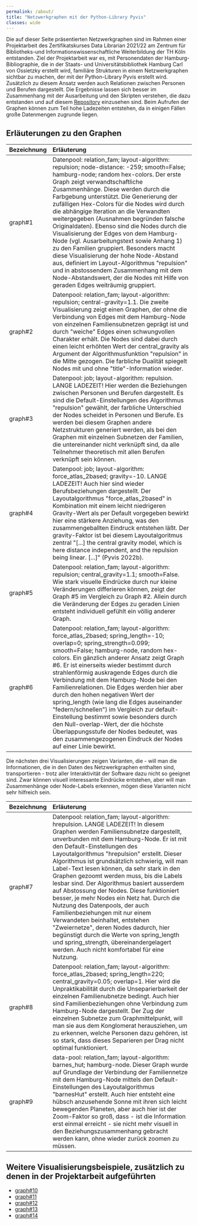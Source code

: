 ```yaml
---
permalink: /about/
title: "Netzwerkgraphen mit der Python-Library Pyvis"
classes: wide
---
```


Die auf dieser Seite präsentierten Netzwerkgraphen sind im Rahmen einer Projektarbeit des Zertifikatskurses Data Librarian 2021/22 am Zentrum für Bibliotheks-und Informationswissenschaftliche Weiterbildung der TH Köln entstanden. Ziel der Projektarbeit war es, mit Personendaten der Hamburg-Bibliographie, die in der Staats- und Universitätsbibliothek Hamburg Carl von Ossietzky erstellt wird, familiäre Strukturen in einem Netzwerkgraphen sichtbar zu machen, der mit der Python-Library Pyvis erstellt wird. Zusätzlich zu diesem Ansatz werden auch Relationen zwischen Personen und Berufen dargestellt. Die Ergebnisse lassen sich besser im Zusammenhang mit der Ausarbeitung und den Skripten verstehen, die dazu entstanden und auf diesem [Repository](https://github.com/schumahe/hhbib_networkGraph) einzusehen sind. Beim Aufrufen der Graphen können zum Teil hohe Ladezeiten entstehen, da in einigen Fällen große Datenmengen zugrunde liegen.

## Erläuterungen zu den Graphen

| Bezeichnung | Erläuterung |
| :------------------------------------------- | :----------------------------------------------------- |
| graph#1 | Datenpool: relation_fam; layout-algorithm: repulsion; node-distance: -259; smooth=False; hamburg-node; random hex-colors. Der erste Graph zeigt verwandtschaftliche Zusammenhänge. Diese werden durch die Farbgebung unterstützt. Die Generierung der zufälligen Hex-Colors für die Nodes wird durch die abhängige Iteration an die Verwandten weitergegeben (Ausnahmen begründen falsche Originaldaten). Ebenso sind die Nodes durch die Visualisierung der Edges von dem Hamburg-Node (vgl. Ausarbeitungstext sowie Anhang 1) zu den Familien gruppiert. Besonders macht diese Visualisierung der hohe Node-Abstand aus, definiert im Layout-Algorithmus "repulsion" und in abstossendem Zusammenhang mit dem Node-Abstandswert, der die Nodes mit Hilfe von geraden Edges weiträumig gruppiert. |
| graph#2 | Datenpool: relation_fam; layout-algorithm: repulsion; central-gravity=1.1. Die zweite Visualisierung zeigt einen Graphen, der ohne die Verbindung von Edges mit dem Hamburg-Node von einzelnen Familiensubnetzen geprägt ist und durch "weiche" Edges einen schwungvollen Charakter erhält. Die Nodes sind dabei durch einen leicht erhöhten Wert der central_gravity als Argument der Algorithmusfunktion "repulsion" in die Mitte gezogen. Die farbliche Dualität spiegelt Nodes mit und ohne "title"-Information wieder. |
| graph#3 | Datenpool: job; layout-algorithm: repulsion. LANGE LADEZEIT! Hier werden die Beziehungen zwischen Personen und Berufen dargestellt. Es sind die Default-Einstellungen des Algorithmus "repulsion" gewählt, der farbliche Unterschied der Nodes scheidet in Personen und Berufe. Es werden bei diesem Graphen andere Netzstrukturen generiert werden, als bei den Graphen mit einzelnen Subnetzen der Familien, die untereinander nicht verknüpft sind, da alle Teilnehmer theoretisch mit allen Berufen verknüpft sein können. |
| graph#4 | Datenpool: job; layout-algorithm: force_atlas_2based; gravity=-10. LANGE LADEZEIT! Auch hier sind wieder Berufsbeziehungen dargestellt. Der Layoutalgorithmus "force_atlas_2based" in Kombination mit einem leicht niedrigeren Gravity-Wert als per Default vorgegeben bewirkt hier eine stärkere Anziehung, was den zusammengeballten Eindruck entstehen läßt. Der gravity-Faktor ist bei diesem Layoutalgoritmus zentral "[...] the central gravity model, which is here distance independent, and the repulsion being linear. [...]" (Pyvis 2022b). |
| graph#5 | Datenpool: relation_fam; layout-algorithm: repulsion; central_gravity=1.1; smooth=False. Wie stark visuelle Eindrücke durch nur kleine Veränderungen differieren können, zeigt der Graph #5 im Vergleich zu Graph #2. Allein durch die Veränderung der Edges zu geraden Linien entsteht individuell gefühlt ein völlig anderer Graph. |
| graph#6 | Datenpool: relation_fam; layout-algorithm: force_atlas_2based; spring_length=-10; overlap=0; spring_strength=0.099; smooth=False; hamburg-node, random hex-colors. Ein gänzlich anderer Ansatz zeigt Graph #6. Er ist einerseits wieder bestimmt durch strahlenförmig auskragende Edges durch die Verbindung mit dem Hamburg-Node bei den Familienrelationen. Die Edges werden hier aber durch den hohen negativen Wert der spring_length (wie lang die Edges auseinander "federn/schnellen") im Vergleich zur default-Einstellung bestimmt sowie besonders durch den Null-overlap-Wert, der die höchste Überlappungsstufe der Nodes bedeutet, was den zusammengezogenen Eindruck der Nodes auf einer Linie bewirkt. |

Die nächsten drei Visualisierungen zeigen Varianten, die - will man die Informationen, die in den Daten des Netzwerkgraphen enthalten sind, transportieren - trotz aller Interaktivität der Software dazu nicht so geeignet sind. Zwar können visuell interessante Eindrücke entstehen, aber will man Zusammenhänge oder Node-Labels erkennen, mögen diese Varianten nicht sehr hilfreich sein.

| Bezeichnung | Erläuterung |
| :------------------------------------------- | :----------------------------------------------------- |
| graph#7 | Datenpool: relation_fam; layout-algorithm: hrepulsion. LANGE LADEZEIT! In diesem Graphen werden Familiensubnetze dargestellt, unverbunden mit dem Hamburg-Node. Er ist mit den Default-Einstellungen des Layoutalgorithmus "hrepulsion" erstellt. Dieser Algorithmus ist grundsätzlich schwierig, will man Label-Text lesen können, da sehr stark in den Graphen gezoomt werden muss, bis die Labels lesbar sind. Der Algorithmus basiert ausserdem auf Abstossung der Nodes. Diese funktioniert besser, je mehr Nodes ein Netz hat. Durch die Nutzung des Datenpools, der auch Familienbeziehungen mit nur einem Verwandeten beinhaltet, entstehen "Zweiernetze", deren Nodes dadurch, hier begünstigt durch die Werte von spring_length und spring_strength, übereinandergelagert werden. Auch nicht komfortabel für eine Nutzung. |
| graph#8 | Datenpool: relation_fam; layout-algorithm: force_atlas_2based; spring_length=220; central_gravity=0.05; overlap=1. Hier wird die Unpraktikabilität durch die Unseparierbarkeit der einzelnen Familienubnetze bedingt. Auch hier sind Familienbeziehungen ohne Verbindung zum Hamburg-Node dargestellt. Der Zug der einzelnen Subnetze zum Graphmittelpunkt, will man sie aus dem Konglomerat herausziehen, um zu erkennen, welche Personen dazu gehören, ist so stark, dass dieses Separieren per Drag nicht optimal funktioniert. |
| graph#9 | data-pool: relation_fam; layout-algorithm: barnes_hut; hamburg-node. Dieser Graph wurde auf Grundlage der Verbindung der Familiennetze mit dem Hamburg-Node mittels den Default-Einstellungen des Layoutalgorithmus "barnesHut" erstellt. Auch hier entsteht eine hübsch anzusehende Sonne mit ihren sich leicht bewegenden Planeten, aber auch hier ist der Zoom-Faktor so groß, dass - ist die Information erst einmal erreicht - sie nicht mehr visuell in den Beziehungszusammenhang gebracht werden kann, ohne wieder zurück zoomen zu müssen. |

## Weitere Visualisierungsbeispiele, zusätzlich zu denen in der Projektarbeit aufgeführten

- [graph#10](https://jekyllrb.com/)
- [graph#11]()
- [graph#12](/)
- [graph#13](/)
- [graph#14](/)


